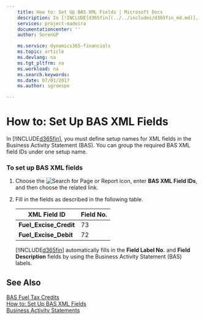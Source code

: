 ```yaml
---
    title: How to: Set Up BAS XML Fields | Microsoft Docs
    description: In [!INCLUDE[d365fin](../../includes/d365fin_md.md)], you must define setup names for XML fields in the Business Activity Statement (BAS). You can group the required BAS XML field IDs under one setup name.
    services: project-madeira
    documentationcenter: ''
    author: SorenGP

    ms.service: dynamics365-financials
    ms.topic: article
    ms.devlang: na
    ms.tgt_pltfrm: na
    ms.workload: na
    ms.search.keywords:
    ms.date: 07/01/2017
    ms.author: sgroespe

---
```

# How to: Set Up BAS XML Fields
In [!INCLUDE[d365fin](../../includes/d365fin_md.md)], you must define setup names for XML fields in the Business Activity Statement (BAS). You can group the required BAS XML field IDs under one setup name.  
  
### To set up BAS XML fields  
  
1.  Choose the ![Search for Page or Report](media/ui-search/search_small.png "Search for Page or Report icon") icon, enter **BAS XML Field IDs**, and then choose the related link.  
  
2.  Fill in the fields as described in the following table.  
  
    |**XML Field ID**|**Field No.**|  
    |----------------------|-------------------|  
    |**Fuel_Excise_Credit**|73|  
    |**Fuel_Excise_Debit**|72|  
  
     [!INCLUDE[d365fin](../../includes/d365fin_md.md)] automatically fills in the **Field Label No.** and **Field Description** fields by using the Business Activity Statement (BAS) labels.  
  
## See Also  
 [BAS Fuel Tax Credits](bas-fuel-tax-credits.md)   
 [How to: Set Up BAS XML Fields](how-to-set-up-bas-xml-fields.md)   
 [Business Activity Statements](business-activity-statements.md)